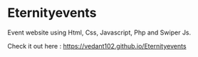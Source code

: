 # Eternityevents

Event website using Html, Css, Javascript, Php and Swiper Js.

Check it out here : https://vedant102.github.io/Eternityevents
